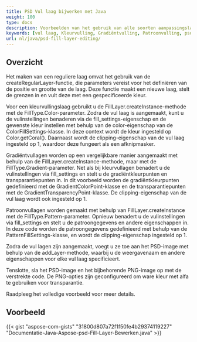 ```yaml
---
title: PSD Vul laag bijwerken met Java
weight: 100
type: docs
description: Voorbeelden van het gebruik van alle soorten aanpassingslagen, inclusief Kleurvulling, Gradiëntvulling en Patroonvulling
keywords: [vul laag, Kleurvulling, Gradiëntvulling, Patroonvulling, psd api, java, voorbeeldcode]
url: nl/java/psd-fill-layer-editing/
---
```


## **Overzicht**

Het maken van een reguliere laag omvat het gebruik van de createRegularLayer-functie, die parameters vereist voor het definiëren van de positie en grootte van de laag. Deze functie maakt een nieuwe laag, stelt de grenzen in en vult deze met een gespecificeerde kleur.

Voor een kleurvullingslaag gebruikt u de FillLayer.createInstance-methode met de FillType.Color-parameter. Zodra de vul laag is aangemaakt, kunt u de vulinstellingen benaderen via de fill_settings-eigenschap en de gewenste kleur instellen met behulp van de color-eigenschap van de ColorFillSettings-klasse. In deze context wordt de kleur ingesteld op Color.getCoral(). Daarnaast wordt de clipping-eigenschap van de vul laag ingesteld op 1, waardoor deze fungeert als een afknipmasker.

Gradiëntvullagen worden op een vergelijkbare manier aangemaakt met behulp van de FillLayer.createInstance-methode, maar met de FillType.Gradient-parameter. Net als bij kleurvullagen benadert u de vulinstellingen via fill_settings en stelt u de gradiëntkleurpunten en transparantiepunten in. In dit voorbeeld worden de gradiëntkleurpunten gedefinieerd met de GradientColorPoint-klasse en de transparantiepunten met de GradientTransparencyPoint-klasse. De clipping-eigenschap van de vul laag wordt ook ingesteld op 1.

Patroonvullagen worden gemaakt met behulp van FillLayer.createInstance met de FillType.Pattern-parameter. Opnieuw benadert u de vulinstellingen via fill_settings en stelt u de patroongegevens en andere eigenschappen in. In deze code worden de patroongegevens gedefinieerd met behulp van de PatternFillSettings-klasse, en wordt de clipping-eigenschap ingesteld op 1.

Zodra de vul lagen zijn aangemaakt, voegt u ze toe aan het PSD-image met behulp van de addLayer-methode, waarbij u de weergavenaam en andere eigenschappen voor elke vul laag specificieert.

Tenslotte, sla het PSD-image en het bijbehorende PNG-image op met de verstrekte code. De PNG-opties zijn geconfigureerd om ware kleur met alfa te gebruiken voor transparantie.

Raadpleeg het volledige voorbeeld voor meer details.

## **Voorbeeld**
{{< gist "aspose-com-gists" "31800d807a72f1f50fe4b29374119227" "Documentatie-Java-Aspose-psd-Fill-Layer-Bewerken.java" >}}
